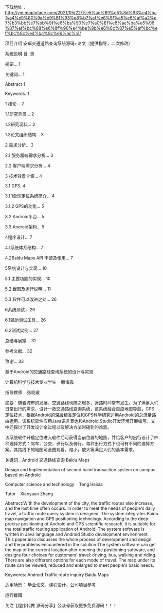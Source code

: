 下载地址：http://ym.maptoface.com/2021/05/22/%e5%ae%89%e5%8d%93%e4%ba%a4%e9%80%9a%e9%81%93%e8%b7%af%e6%9f%a5%e8%af%a2%e7%b3%bb%e7%bb%9f%e6%ba%90%e7%a0%81%e8%ae%ba%e6%96%87%ef%bc%88%e6%8f%90%e4%be%9b%e6%8c%87%e5%af%bc%ef%bc%8c%e4%ba%8c%e6%ac%a1/

项目介绍
安卓交通道路查询系统源码+论文（提供指导，二次修改）

系统说明
目  录



摘要... 1

关键词... 1

Abstract 1

Keywords. 1

1 绪论... 2

1.1研究背景... 2

1.2研究现状... 2

1.3论文组织结构... 3

2 需求分析... 3

2.1 服务器端需求分析... 3

2.2 客户端需求分析... 4

3 技术背景介绍... 4

3.1 GPS. 4

3.1.1全球定位系统简介... 4

3.1.2 GPS的功能... 5

3.2 Android平台... 5

3.3 Android架构... 5

4程序设计... 7

4.1系统体系结构... 7

4.2Baidu Maps API 申请及使用... 7

5系统设计与实现... 10

5.1 主要功能的实现... 10

5.2 截图及运行说明... 11

5.3 软件可以改进之处... 26

6系统测试... 26

6.1辅助测试工具... 26

6.2测试实例... 27

总结与展望... 31

参考文献... 32

致谢... 33



基于Android的交通路线查询系统的设计与实现

计算机科学与技术专业学生    滕海霞

指导教师    张晓瑗

摘要：随着城市的发展，交通路线也随之增多，迷路时间常有发生。为了满足人们日常出行的需求，设计一款交通路线查询系统，该系统融合百度地图导航，GPS定位技术，根据Android的深层精准定位和GPS科学研究适用Android的总流量路由运用。该系统软件应用Java语言表达和Android Studio开发环境开展编写。文中还探讨了开发设计全过程以及解决方法时碰到的难题。

该系统软件开启定位进入软件后可获得当前位置的地图，并给客户的出行设计了四种选择方式：驾车，公交，步行以及骑行。每种出行方式下也可有不同的选择方案。其路线下的地图可全图观看，缩小，放大等满足人们的基本需求。



关键词：Android 交通路线查询 Baidu Maps



Design and Implementation of second hand transaction system on campus based on Android

Computer science and technology    Teng Haixia

Tutor    Xiaoyuan Zhang

Abstract:With the development of the city, the traffic routes also increase, and the lost time often occurs. In order to meet the needs of people&apos;s daily travel, a traffic route query system is designed. The system integrates Baidu map navigation and GPS positioning technology. According to the deep precise positioning of Android and GPS scientific research, it is suitable for the total traffic routing application of Android. The system software is written in Java language and Android Studio development environment. This paper also discusses the whole process of development and design and the problems encountered in the solution.The system software can get the map of the current location after opening the positioning software, and designs four choices for customers&apos; travel: driving, bus, walking and riding. There are also different options for each mode of travel. The map under its route can be viewed, reduced and enlarged to meet people&apos;s basic needs.



Keywords: Android Traffic route inquiry Baidu Maps

适用场景：
毕业论文、课程设计、公司项目参考

运行截图


关注【程序代做 源码分享】公众号获取更多免费源码！！！
